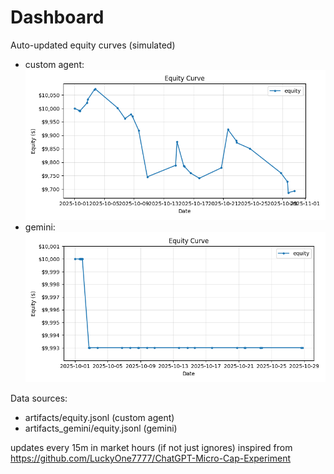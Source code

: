 # Dashboard

Auto-updated equity curves (simulated)

- custom agent: ![Equity Curve](artifacts/equity.png?v=3bbcf10)
- gemini: ![Equity Curve (Gemini)](artifacts_gemini/equity.png?v=3bbcf10)

Data sources:
- artifacts/equity.jsonl (custom agent)
- artifacts_gemini/equity.jsonl (gemini)

updates every 15m in market hours (if not just ignores)
inspired from https://github.com/LuckyOne7777/ChatGPT-Micro-Cap-Experiment